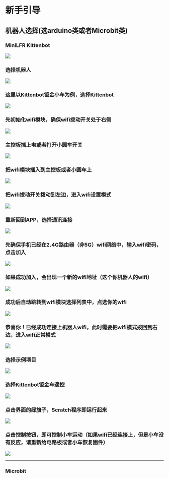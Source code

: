 # 新手引导

## 机器人选择(选arduino类或者Microbit类)
### MiniLFR Kittenbot   
![](./images/wifi_01.png)   
   
### 选择机器人   
![](./images/wifi_02.png)   

### 这里以Kittenbot钣金小车为例，选择Kittenbot   
![](./images/wifi_03.png)   

### 先初始化wifi模块，确保wifi拨动开关处于右侧   
![](./images/wifi_04.png)   

### 主控板插上电或者打开小圆车开关   
![](./images/wifi_05.png)   

### 把wifi模块插入到主控板或者小圆车上   
![](./images/wifi_06.png)   

### 把wifi拨动开关拨动到左边，进入wifi设置模式   
![](./images/wifi_07.png)   

### 重新回到APP，选择通讯连接   
![](./images/wifi_08.png)   

### 先确保手机已经在2.4G路由器（非5G）wifi网络中，输入wifi密码，点击加入   
![](./images/wifi_09.png)   

### 如果成功加入，会出现一个新的wifi地址（这个你机器人的wifi）   
![](./images/wifi_10.png)   

### 成功后自动跳转到wifi模块选择列表中，点选你的wifi
![](./images/wifi_11.png)   

### 恭喜你！已经成功连接上机器人wifi，此时需要把wifi模式拨回到右边，进入wifi正常模式
![](./images/wifi_12.png)   

### 选择示例项目   
![](./images/wifi_13.png)   

### 选择Kittenbot钣金车遥控   
![](./images/wifi_14.png)   

### 点击界面的绿旗子，Scratch程序即运行起来   
![](./images/wifi_15.png)   

### 点击控制按钮，即可控制小车运动（如果wifi已经连接上，但是小车没有反应，请重新给电路板或者小车恢复固件）
![](./images/wifi_16.png)   

----------

### Microbit